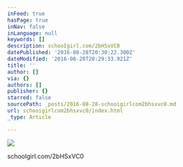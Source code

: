 ```yaml
---
inFeed: true
hasPage: true
inNav: false
inLanguage: null
keywords: []
description: schooIgirl.com/2bHSxVC0
datePublished: '2016-08-28T20:30:22.300Z'
dateModified: '2016-08-28T20:29:33.921Z'
title: ''
author: []
via: {}
authors: []
publisher: {}
starred: false
sourcePath: _posts/2016-08-28-schooigirlcom2bhsxvc0.md
url: schooigirlcom2bhsxvc0/index.html
_type: Article

---
```

![](https://the-grid-user-content.s3-us-west-2.amazonaws.com/0908ad13-d903-4f5a-8f4f-7aabf9bc1e50.jpg)

schooIgirl.com/2bHSxVC0